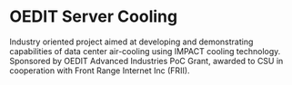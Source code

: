 # OEDIT Server Cooling
Industry oriented project aimed at developing and demonstrating capabilities of data center air-cooling using IMPACT cooling technology. Sponsored by OEDIT Advanced Industries PoC Grant, awarded to CSU in cooperation with Front Range Internet Inc (FRII).
